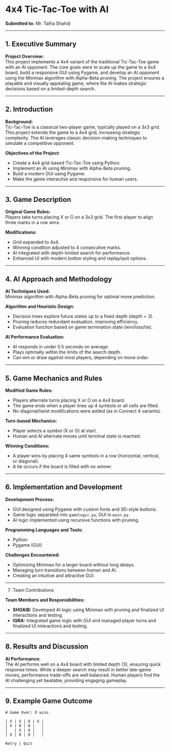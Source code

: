 # 4x4 Tic-Tac-Toe with AI

**Submitted to:** Mr. Talha Shahid

---

## 1. Executive Summary

**Project Overview:**  
This project implements a 4x4 variant of the traditional Tic-Tac-Toe game with an AI opponent. The core goals were to scale up the game to a 4x4 board, build a responsive GUI using Pygame, and develop an AI opponent using the Minimax algorithm with Alpha-Beta pruning. The project ensures a playable and visually appealing game, where the AI makes strategic decisions based on a limited-depth search.

---

## 2. Introduction

**Background:**  
Tic-Tac-Toe is a classical two-player game, typically played on a 3x3 grid. This project extends the game to a 4x4 grid, increasing strategic complexity. The AI leverages classic decision-making techniques to simulate a competitive opponent.

**Objectives of the Project:**  
- Create a 4x4 grid-based Tic-Tac-Toe using Python.  
- Implement an AI using Minimax with Alpha-Beta pruning.  
- Build a modern GUI using Pygame.  
- Make the game interactive and responsive for human users.  

---

## 3. Game Description

**Original Game Rules:**  
Players take turns placing X or O on a 3x3 grid. The first player to align three marks in a row wins.

**Modifications:**  
- Grid expanded to 4x4.  
- Winning condition adjusted to 4 consecutive marks.  
- AI integrated with depth-limited search for performance.  
- Enhanced UI with modern button styling and replay/quit options.  

---

## 4. AI Approach and Methodology

**AI Techniques Used:**  
Minimax algorithm with Alpha-Beta pruning for optimal move prediction.

**Algorithm and Heuristic Design:**  
- Decision trees explore future states up to a fixed depth (depth = 3).  
- Pruning reduces redundant evaluation, improving efficiency.  
- Evaluation function based on game termination state (win/loss/tie).  

**AI Performance Evaluation:**  
- AI responds in under 0.5 seconds on average.  
- Plays optimally within the limits of the search depth.  
- Can win or draw against most players, depending on move order.  

---

## 5. Game Mechanics and Rules

**Modified Game Rules:**  
- Players alternate turns placing X or O on a 4x4 board.  
- The game ends when a player lines up 4 symbols or all cells are filled.  
- No diagonal/twist modifications were added (as in Connect 4 variants).  

**Turn-based Mechanics:**  
- Player selects a symbol (X or O) at start.  
- Human and AI alternate moves until terminal state is reached.  

**Winning Conditions:**  
- A player wins by placing 4 same symbols in a row (horizontal, vertical, or diagonal).  
- A tie occurs if the board is filled with no winner.  

---

## 6. Implementation and Development

**Development Process:**  
- GUI designed using Pygame with custom fonts and 3D-style buttons.  
- Game logic separated into `gamelogic.py`, GUI in `main.py`.  
- AI logic implemented using recursive functions with pruning.  

**Programming Languages and Tools:**  
- Python  
- Pygame (GUI)  

**Challenges Encountered:**  
- Optimizing Minimax for a larger board without long delays.  
- Managing turn transitions between human and AI.  
- Creating an intuitive and attractive GUI.  

---

7. Team Contributions

**Team Members and Responsibilities:**  
- **SHOAIB:** Developed AI logic using Minimax with pruning and finalized UI interactions and testing.  
- **IQRA:** Integrated game logic with GUI and managed player turns and finalized UI interactions and testing.  

---

## 8. Results and Discussion

**AI Performance:**  
The AI performs well on a 4x4 board with limited depth (3), ensuring quick response times. While a deeper search may result in better late-game moves, performance trade-offs are well balanced. Human players find the AI challenging yet beatable, providing engaging gameplay.

---

## 9. Example Game Outcome

```plaintext
# Game Over: O wins.

| X | X | O | X |
| X | O | O |   |
|   | X | O |   |
| X | O | O |   |

Retry | Quit
